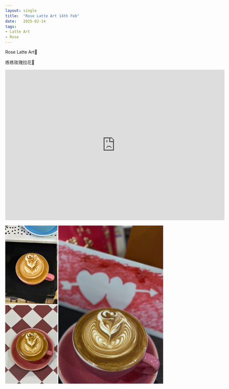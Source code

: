 ```yaml
---
layout: single
title:  "Rose Latte Art 14th Feb"
date:   2025-02-14
tags:
- Latte Art
- Rose
---
```


Rose Latte Art🌹

练练玫瑰拉花🌹


<div class="embed-container">
  <iframe
      src="https://www.youtube.com/embed/M2tomI81ho4"
      width="700"
      height="480"
      frameborder="0"
      allowfullscreen="true">
  </iframe>
</div>


![](/assets/img/2025/02/14/37C1A2EB-C6EE-43C8-A5B0-18C37AA59D5F.JPG)
